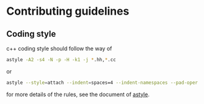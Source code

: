 # Contributing guidelines

## Coding style

c++ coding style should follow the way of  

```bash
astyle -A2 -s4 -N -p -H -k1 -j *.hh,*.cc
```

or  

```bash
astyle --style=attach --indent=spaces=4 --indent-namespaces --pad-oper --pad-header --align-pointer=type --add-braces *.hh,*.cc
```

for more details of the rules, see the document of [astyle](http://astyle.sourceforge.net/astyle.html).
